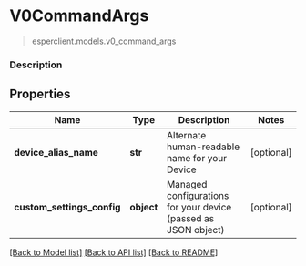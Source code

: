 # V0CommandArgs
> esperclient.models.v0_command_args

### Description

## Properties
Name | Type | Description | Notes
------------ | ------------- | ------------- | -------------
**device_alias_name** | **str** | Alternate human-readable name for your Device | [optional] 
**custom_settings_config** | **object** | Managed configurations for your device (passed as JSON object) | [optional] 

[[Back to Model list]](../README.md#documentation-for-models) [[Back to API list]](../README.md#documentation-for-api-endpoints) [[Back to README]](../README.md)


